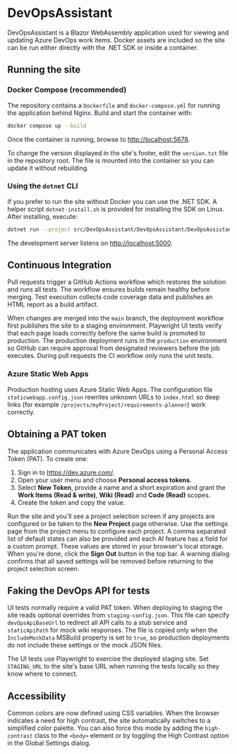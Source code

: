 # DevOpsAssistant

DevOpsAssistant is a Blazor WebAssembly application used for viewing and updating Azure DevOps work items. Docker assets are included so the site can be run either directly with the .NET SDK or inside a container.

## Running the site

### Docker Compose (recommended)

The repository contains a `Dockerfile` and `docker-compose.yml` for running the application behind Nginx. Build and start the container with:

```bash
docker compose up --build
```

Once the container is running, browse to <http://localhost:5678>.

To change the version displayed in the site's footer, edit the `version.txt`
file in the repository root. The file is mounted into the container so you can
update it without rebuilding.

### Using the `dotnet` CLI

If you prefer to run the site without Docker you can use the .NET SDK. A helper script `dotnet-install.sh` is provided for installing the SDK on Linux. After installing, execute:

```bash
dotnet run --project src/DevOpsAssistant/DevOpsAssistant/DevOpsAssistant.csproj
```

The development server listens on <http://localhost:5000>.

## Continuous Integration

Pull requests trigger a GitHub Actions workflow which restores the solution and
runs all tests. The workflow ensures builds remain healthy before merging. Test
execution collects code coverage data and publishes an HTML report as a build
artifact.

When changes are merged into the `main` branch, the deployment workflow first
publishes the site to a staging environment. Playwright UI tests verify that
each page loads correctly before the same build is promoted to production.
The production deployment runs in the `production` environment so GitHub can
require approval from designated reviewers before the job executes.
During pull requests the CI workflow only runs the unit tests.

### Azure Static Web Apps

Production hosting uses Azure Static Web Apps. The configuration file
`staticwebapp.config.json` rewrites unknown URLs to `index.html` so deep links
(for example `/projects/myProject/requirements-planner`) work correctly.


## Obtaining a PAT token

The application communicates with Azure DevOps using a Personal Access Token (PAT). To create one:

1. Sign in to <https://dev.azure.com/>.
2. Open your user menu and choose **Personal access tokens**.
3. Select **New Token**, provide a name and a short expiration and grant
   the **Work Items (Read & write)**, **Wiki (Read)** and **Code (Read)** scopes.
4. Create the token and copy the value.

Run the site and you'll see a project selection screen if any projects are configured or be taken to the **New Project** page otherwise. Use the settings page from the project menu to configure each project. A comma separated list of default states can also be provided and each AI feature has a field for a custom prompt. These values are stored in your browser's local storage.
When you're done, click the **Sign Out** button in the top bar. A warning dialog confirms that all saved settings will be removed before returning to the project selection screen.

## Faking the DevOps API for tests

UI tests normally require a valid PAT token. When deploying to staging the site
reads optional overrides from `staging-config.json`. This file can specify
`devOpsApiBaseUrl` to redirect all API calls to a stub service and
`staticApiPath` for mock wiki responses. The file is copied only when the
`IncludeMockData` MSBuild property is set to `true`, so production deployments do
not include these settings or the mock JSON files.

The UI tests use Playwright to exercise the deployed staging site. Set
`STAGING_URL` to the site's base URL when running the tests locally so they know
where to connect.

## Accessibility

Common colors are now defined using CSS variables. When the browser indicates a
need for high contrast, the site automatically switches to a simplified color
palette. You can also force this mode by adding the `high-contrast` class to the
`<body>` element or by toggling the High Contrast option in the Global Settings
dialog.

